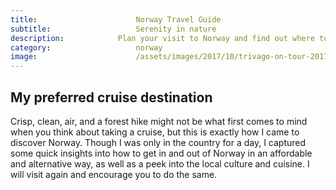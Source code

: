 ```yaml
---
title:						Norway Travel Guide
subtitle:					Serenity in nature
description:			Plan your visit to Norway and find out where to go and what to do in Norway. Read about itineraries, activities, places to stay and travel essentials.
category:					norway
image:						/assets/images/2017/10/trivago-on-tour-2017-kristiansand-norway-lillipad-lake.jpg
---
```


## My preferred cruise destination 

Crisp, clean, air, and a forest hike might not be what first comes to mind when you think about taking a cruise, but this is exactly how I came to discover Norway. Though I was only in the country for a day, I captured some quick insights into how to get in and out of Norway in an affordable and alternative way, as well as a peek into the local culture and cuisine. I will visit again and encourage you to do the same. 